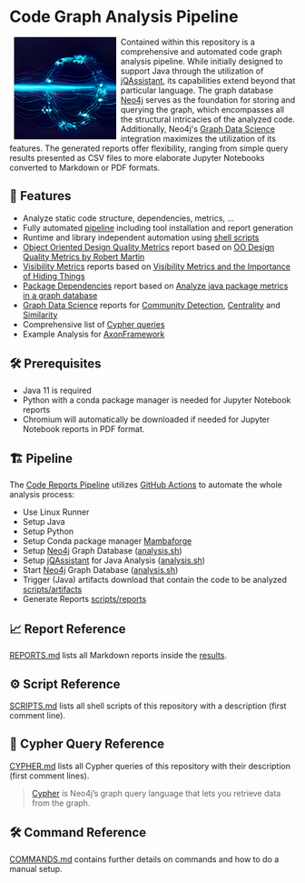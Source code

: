 # Code Graph Analysis Pipeline

<img src="./images/DALL-E-Mini-Graph-Pipeline-Logo.png" align="left" hspace="8" width="180">

Contained within this repository is a comprehensive and automated code graph analysis pipeline. While initially designed to support Java through the utilization of [jQAssistant](https://jqassistant.org/get-started), its capabilities extend beyond that particular language. The graph database [Neo4j](https://neo4j.com) serves as the foundation for storing and querying the graph, which encompasses all the structural intricacies of the analyzed code. Additionally, Neo4j's [Graph Data Science](https://neo4j.com/product/graph-data-science) integration maximizes the utilization of its features. The generated reports offer flexibility, ranging from simple query results presented as CSV files to more elaborate Jupyter Notebooks converted to Markdown or PDF formats.

## 🚀 Features

- Analyze static code structure, dependencies, metrics, ...
- Fully automated [pipeline](./.github/workflows/code-reports.yml) including tool installation and report generation
- Runtime and library independent automation using [shell scripts](./scripts/SCRIPTS.md)
- [Object Oriented Design Quality Metrics](./jupyter/ObjectOrientedDesignMetrics.ipynb) report based on [OO Design Quality Metrics by Robert Martin](https://www.semanticscholar.org/paper/OO-Design-Quality-Metrics-Martin-October/18acd7eb21b918c8a5f619157f7e4f6d451d18f8)
- [Visibility Metrics](./jupyter/VisibilityMetrics.ipynb) reports based on [Visibility Metrics and the Importance of Hiding Things](https://dzone.com/articles/visibility-metrics-and-the-importance-of-hiding-th)
- [Package Dependencies](./jupyter/PackageDependencies.ipynb) report based on [Analyze java package metrics in a graph database](https://joht.github.io/johtizen/data/2023/04/21/java-package-metrics-analysis.html)
- [Graph Data Science](https://neo4j.com/product/graph-data-science) reports for [Community Detection](./scripts/reports/CommunityCsv.sh), [Centrality](./scripts/reports/CommunityCsv.sh) and [Similarity](./scripts/reports/SimilarityCsv.sh)
- Comprehensive list of [Cypher queries](./cypher/CYPHER.md)
- Example Analysis for [AxonFramework](https://github.com/AxonFramework/AxonFramework)

## 🛠 Prerequisites

- Java 11 is required
- Python with a conda package manager is needed for Jupyter Notebook reports
- Chromium will automatically be downloaded if needed for Jupyter Notebook reports in PDF format.

## 🏗 Pipeline

The [Code Reports Pipeline](./.github/workflows/code-reports.yml) utilizes [GitHub Actions](https://docs.github.com/de/actions) to automate the whole analysis process:

- Use Linux Runner
- Setup Java
- Setup Python
- Setup Conda package manager [Mambaforge](https://github.com/conda-forge/miniforge#mambaforge)
- Setup [Neo4j](https://neo4j.com) Graph Database ([analysis.sh](./scripts/analysis/analyze.sh))
- Setup [jQAssistant](https://jqassistant.org/get-started) for Java Analysis ([analysis.sh](./scripts/analysis/analyze.sh))
- Start [Neo4j](https://neo4j.com) Graph Database ([analysis.sh](./scripts/analysis/analyze.sh))
- Trigger (Java) artifacts download that contain the code to be analyzed [scripts/artifacts](./scripts/artifacts/)
- Generate Reports [scripts/reports](./scripts/reports/)

## 📈 Report Reference

[REPORTS.md](./reports/REPORTS.md) lists all Markdown reports inside the [results](./reports).

## ⚙️ Script Reference

[SCRIPTS.md](./scripts/SCRIPTS.md) lists all shell scripts of this repository with a description (first comment line).

## 🔎 Cypher Query Reference

[CYPHER.md](./cypher/CYPHER.md) lists all Cypher queries of this repository with their description (first comment lines).
> [Cypher](https://neo4j.com/docs/getting-started/cypher-intro) is Neo4j’s graph query language that lets you retrieve data from the graph.

## 🛠 Command Reference

[COMMANDS.md](./COMMANDS.md) contains further details on commands and how to do a manual setup. 
